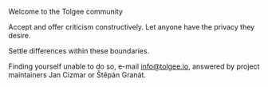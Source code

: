 Welcome to the Tolgee community

Accept and offer criticism constructively.
Let anyone have the privacy they desire.

Settle differences within these boundaries.

Finding yourself unable to do so, e-mail info@tolgee.io,
answered by project maintainers Jan Cizmar or Štěpán Granát.
